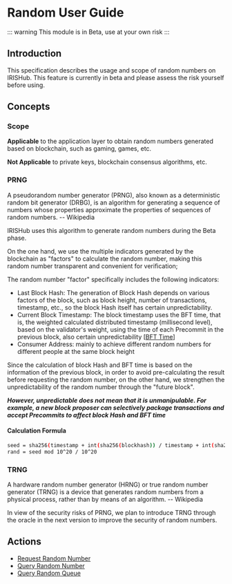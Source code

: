 # Random User Guide

::: warning
This module is in Beta, use at your own risk
:::

## Introduction

This specification describes the usage and scope of random numbers on IRISHub. This feature is currently in beta and please assess the risk yourself before using.

## Concepts

### Scope

**Applicable** to the application layer to obtain random numbers generated based on blockchain, such as gaming, games, etc.

**Not Applicable** to private keys, blockchain consensus algorithms, etc.

### PRNG

A pseudorandom number generator (PRNG), also known as a deterministic random bit generator (DRBG), is an algorithm for generating a sequence of numbers whose properties approximate the properties of sequences of random numbers. -- Wikipedia

IRISHub uses this algorithm to generate random numbers during the Beta phase.

On the one hand, we use the multiple indicators generated by the blockchain as "factors" to calculate the random number, making this random number transparent and convenient for verification;

The random number "factor" specifically includes the following indicators:

- Last Block Hash: The generation of Block Hash depends on various factors of the block, such as block height, number of transactions, timestamp, etc., so the block Hash itself has certain unpredictability.
- Current Block Timestamp: The block timestamp uses the BFT time, that is, the weighted calculated distributed timestamp (millisecond level), based on the validator's weight, using the time of each Precommit in the previous block, also certain unpredictability [[BFT Time](https://tendermint.com/docs/spec/consensus/bft-time.html#bft-time)]
- Consumer Address: mainly to achieve different random numbers for different people at the same block height

Since the calculation of block Hash and BFT time is based on the information of the previous block, in order to avoid pre-calculating the result before requesting the random number, on the other hand, we strengthen the unpredictability of the random number through the "future block".

***However, unpredictable does not mean that it is unmanipulable. For example, a new block proposer can selectively package transactions and accept Precommits to affect block Hash and BFT time***

#### Calculation Formula

```bash
seed = sha256(timestamp + int(sha256(blockhash)) / timestamp + int(sha256(consumer)) / timestamp)
rand = seed mod 10^20 / 10^20
```

### TRNG

A hardware random number generator (HRNG) or true random number generator (TRNG) is a device that generates random numbers from a physical process, rather than by means of an algorithm. -- Wikipedia

In view of the security risks of PRNG, we plan to introduce TRNG through the oracle in the next version to improve the security of random numbers.

## Actions

- [Request Random Number](../cli-client/rand/request-rand.md)
- [Query Random Number](../cli-client/rand/query-rand.md)
- [Query Random Queue](../cli-client/rand/query-queue.md)
